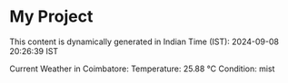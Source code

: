 # My Project

This content is dynamically generated in Indian Time (IST): 2024-09-08 20:26:39 IST


Current Weather in Coimbatore:
Temperature: 25.88 °C
Condition: mist
